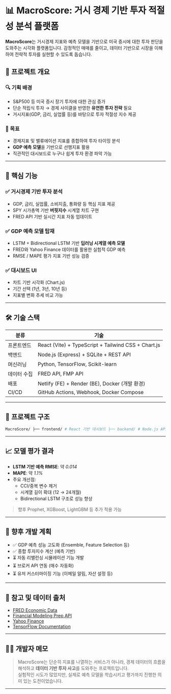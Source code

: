 # 📊 MacroScore: 거시 경제 기반 투자 적절성 분석 플랫폼


**MacroScore**는 거시경제 지표와 예측 모델을 기반으로 미국 증시에 대한 투자 판단을 도와주는 시각화 플랫폼입니다. 감정적인 매매를 줄이고, 데이터 기반으로 시장을 이해하여 전략적 투자를 실현할 수 있도록 돕습니다.

## 🧠 프로젝트 개요

### 🔍 기획 배경
- S&P500 등 미국 증시 장기 투자에 대한 관심 증가
- 단순 적립식 투자 → 경제 사이클을 반영한 **유연한 투자 전략** 필요
- 거시지표(GDP, 금리, 실업률 등)를 바탕으로 투자 적절성 지수 제공

### 🎯 목표
- 경제지표 및 밸류에이션 지표를 종합하여 투자 타이밍 분석
- **GDP 예측 모델**을 기반으로 선행지표 활용
- 직관적인 대시보드로 누구나 쉽게 투자 환경 파악 가능

---

## 🚀 핵심 기능

### ✅ 거시경제 기반 투자 분석
- GDP, 금리, 실업률, 소비지출, 통화량 등 핵심 지표 제공
- SPY 시가총액 기반 **버핏지수** 시계열 차트 구현
- FRED API 기반 실시간 지표 자동 업데이트

### ✅ GDP 예측 모델 탑재
- LSTM + Bidirectional LSTM 기반 **딥러닝 시계열 예측 모델**
- FRED와 Yahoo Finance 데이터를 활용한 실험적 GDP 예측
- RMSE / MAPE 평가 지표 기반 성능 검증

### ✅ 대시보드 UI
- 차트 기반 시각화 (Chart.js)
- 기간 선택 (1년, 3년, 10년 등)
- 지표별 변화 추세 비교 가능

---

## 🛠 기술 스택

| 분류 | 기술 |
|------|------|
| 프론트엔드 | React (Vite) + TypeScript + Tailwind CSS + Chart.js |
| 백엔드 | Node.js (Express) + SQLite + REST API |
| 머신러닝 | Python, TensorFlow, Scikit-learn |
| 데이터 수집 | FRED API, FMP API |
| 배포 | Netlify (FE) + Render (BE), Docker (개발 환경) |
| CI/CD | GitHub Actions, Webhook, Docker Compose |

---

## 📂 프로젝트 구조

```bash
MacroScore/ ├── frontend/ # React 기반 대시보드 ├── backend/ # Node.js API 서버 ├── ml_pipeline/ # GDP 예측 모델 및 전처리 │ ├── fetch_fred_data.py │ ├── fetch_macro_data.py │ ├── preprocess.py │ ├── train_model.py │ ├── evaluate_model.py │ └── model/ │ └── gdp_predictor.h5 ├── data/ │ └── macro_data.csv ├── .env └── README.md
```

---

## 📈 모델 평가 결과

- **LSTM 기반 예측 RMSE**: 약 *0.014*
- **MAPE**: 약 *1.1%*
- 주요 개선점:
  - CCI/중복 변수 제거
  - 시계열 길이 확대 (12 → 24개월)
  - Bidirectional LSTM 구조로 성능 향상

> 향후 Prophet, XGBoost, LightGBM 등 추가 적용 가능

---

## 📌 향후 개발 계획

- ✅ GDP 예측 성능 고도화 (Ensemble, Feature Selection 등)
- ✅ 종합 투자지수 계산 (예측 기반)
- ⏳ 자동 리밸런싱 시뮬레이션 기능 개발
- ⏳ 브로커 API 연동 (매수 자동화)
- ⏳ 유저 커스터마이징 기능 (이메일 알림, 자산 설정 등)

---

## 📎 참고 및 데이터 출처

- [FRED Economic Data](https://fred.stlouisfed.org/)
- [Financial Modeling Prep API](https://financialmodelingprep.com/)
- [Yahoo Finance](https://finance.yahoo.com/)
- [TensorFlow Documentation](https://www.tensorflow.org/)

---

## 🧑‍💻 개발자 메모

> MacroScore는 단순히 지표를 나열하는 서비스가 아니라, 경제 데이터의 흐름을 해석하고 **데이터 기반 투자 사고**를 도와주는 프로젝트입니다.  
실험적인 시도가 많았지만, 실제로 예측 모델을 학습시키고 평가까지 진행한 의미 있는 도전이었습니다.

---
